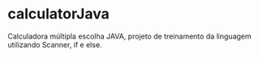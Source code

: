 # calculatorJava
Calculadora múltipla escolha JAVA, projeto de treinamento da linguagem utilizando Scanner, if e else.
